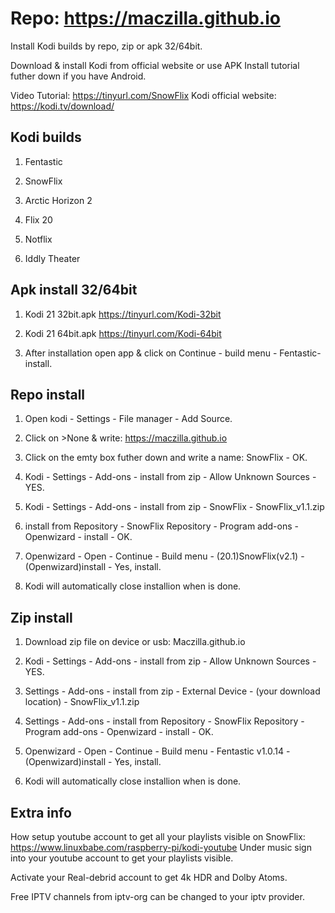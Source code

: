 # Repo: https://maczilla.github.io
Install Kodi builds by repo, zip or apk 32/64bit.

Download & install Kodi from official website or use APK Install tutorial futher down if you have Android.

Video Tutorial: 
https://tinyurl.com/SnowFlix
Kodi official website:
https://kodi.tv/download/
## Kodi builds
1. Fentastic
   
2. SnowFlix

3. Arctic Horizon 2

4. Flix 20

5. Notflix
 
6. Iddly Theater


## Apk install 32/64bit
1. Kodi 21 32bit.apk  https://tinyurl.com/Kodi-32bit

2. Kodi 21 64bit.apk https://tinyurl.com/Kodi-64bit

3. After installation open app & click on Continue - build menu - Fentastic- install.

## Repo install

1. Open kodi - Settings - File manager - Add Source.

2. Click on >None & write: https://maczilla.github.io

3. Click on the emty box futher down and write a name: SnowFlix - OK.

4. Kodi - Settings - Add-ons - install from zip - Allow Unknown Sources - YES.

5. Kodi - Settings - Add-ons - install from zip - SnowFlix - SnowFlix_v1.1.zip

6. install from Repository - SnowFlix Repository - Program add-ons - Openwizard - install - OK.

7. Openwizard - Open - Continue - Build menu - (20.1)SnowFlix(v2.1) - (Openwizard)install - Yes, install.

9. Kodi will automatically close installion when is done.

## Zip install
1. Download zip file on device or usb: Maczilla.github.io

2. Kodi - Settings - Add-ons - install from zip - Allow Unknown Sources - YES.

3. Settings - Add-ons - install from zip - External Device - (your download location) - SnowFlix_v1.1.zip

4. Settings - Add-ons - install from Repository - SnowFlix Repository - Program add-ons - Openwizard - install - OK.

5. Openwizard - Open - Continue - Build menu - Fentastic v1.0.14 - (Openwizard)install - Yes, install.

6. Kodi will automatically close installion when is done.

## Extra info
How setup youtube account to get all your playlists visible on SnowFlix: https://www.linuxbabe.com/raspberry-pi/kodi-youtube
Under music sign into your youtube account to get your playlists visible.

Activate your Real-debrid account to get 4k HDR and Dolby Atoms.

Free IPTV channels from iptv-org can be changed to your iptv provider.
